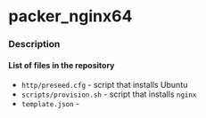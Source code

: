 # packer_nginx64

### Description 

#### List of files in the repository

- `http/preseed.cfg` - script that installs Ubuntu
- `scripts/provision.sh` - script that installs `nginx`
- `template.json` - 
